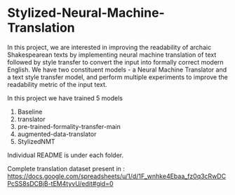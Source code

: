 # Stylized-Neural-Machine-Translation

In this project, we are interested in improving the readability of archaic Shakespearean texts by implementing neural machine translation of text followed by style transfer to convert the input into formally correct modern English. We have two constituent models - a Neural Machine Translator and a text style transfer model, and perform multiple experiments to improve the readability metric of the input text.  

In this project we have trained 5 models

1. Baseline
2. translator
3. pre-trained-formality-transfer-main
4. augmented-data-translator
5. StylizedNMT

Individual README is under each folder.

Complete translation dataset present in : https://docs.google.com/spreadsheets/u/1/d/1F_wnhke4Ebaa_fz0q3cRwDCPcSS8sDCBjB-tEM4tyvU/edit#gid=0
